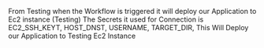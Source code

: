 From Testing when the Workflow is triggered it will deploy our Application to Ec2 instance (Testing) The Secrets it used for Connection is EC2_SSH_KEYT, HOST_DNST, USERNAME, TARGET_DIR, This Will Deploy our Application to Testing Ec2 Instance
